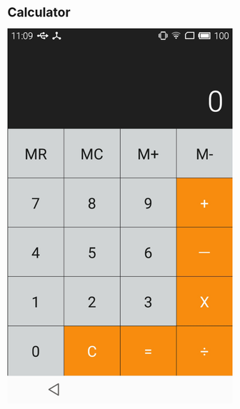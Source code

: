 # Calculator
![image](https://github.com/dongzhaoqi/Calculator/blob/master/app/src/main/res/screenshots/S61118-110901.jpg)
